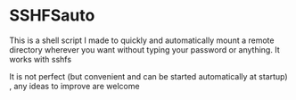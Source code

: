 # SSHFSauto
This is a shell script I made to quickly and automatically mount a remote directory wherever you want without typing your password or anything.
It works with sshfs

It is not perfect (but convenient and can be started automatically at startup) , any ideas to improve are welcome


